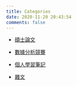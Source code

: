 ```yaml
---
title: Categories
date: 2020-11-20 20:43:54
comments: false
---
```


* [碩士論文](https://markdown.tw/#link)

* [數據分析競賽](https://markdown.tw/#link)

* [個人學習筆記](https://markdown.tw/#link)

* [雜文](https://markdown.tw/#link)

